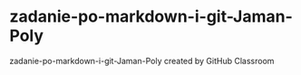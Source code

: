 # zadanie-po-markdown-i-git-Jaman-Poly
zadanie-po-markdown-i-git-Jaman-Poly created by GitHub Classroom
